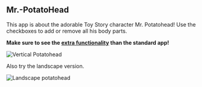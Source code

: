 ## Mr.-PotatoHead

This app is about the adorable Toy Story character Mr. Potatohead! Use the checkboxes to add or remove all his body parts. 

**Make sure to see the [extra functionality]() than the standard app!** 



![Vertical Potatohead](https://github.com/artix15/Mr.-PotatoHead/blob/master/doc/vertical%20-%20everything.png)

Also try the landscape version.

![Landscape potatohead](https://github.com/artix15/Mr.-PotatoHead/blob/master/doc/horizontal%20-%20few%20selected.png)

